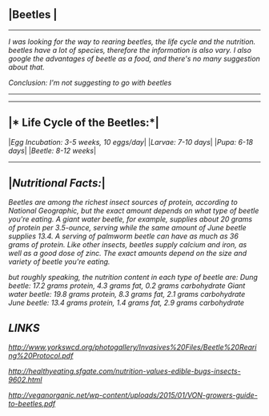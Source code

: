 |**Beetles** |
------
-------------
*I was looking for the way to rearing beetles, the life cycle and the nutrition. beetles have a lot of species, therefore the information is also vary.*
*I also google the advantages of beetle as a food, and there's no many suggestion about that.*

*Conclusion: I'm not suggesting to go with beetles*

------------------------------------------

---------------------------------------------
|* Life Cycle of the Beetles:*|
-------------------------------------------
|*Egg Incubation: 	3-5 weeks, 10 eggs/day*|
|*Larvae:	7-10 days*|
|*Pupa:	6-18 days*|
|*Beetle: 8-12 weeks*|

--------------------------------------------------

|*Nutritional Facts:*|
---------------------------------------------
*Beetles are among the richest insect sources of protein, according to National Geographic, but the exact amount depends on what type of beetle you're eating. A giant water beetle, for example, supplies about 20 grams of protein per 3.5-ounce, serving while the same amount of June beetle supplies 13.4. A serving of palmworm beetle can have as much as 36 grams of protein. Like other insects, beetles supply calcium and iron, as well as a good dose of zinc. The exact amounts depend on the size and variety of beetle you're eating.*

*but roughly speaking, the nutrition content in each type of beetle are:*
*Dung beetle: 17.2 grams protein, 4.3 grams fat, 0.2 grams carbohydrate*
*Giant water beetle: 19.8 grams protein, 8.3 grams fat, 2.1 grams carbohydrate*
*June beetle: 13.4 grams protein, 1.4 grams fat, 2.9 grams carbohydrate*



*LINKS*
------------------------------------------

*http://www.yorkswcd.org/photogallery/Invasives%20Files/Beetle%20Rearing%20Protocol.pdf*

*http://healthyeating.sfgate.com/nutrition-values-edible-bugs-insects-9602.html*

*http://veganorganic.net/wp-content/uploads/2015/01/VON-growers-guide-to-beetles.pdf*
